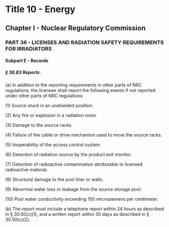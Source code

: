 
# Title 10 - Energy
## Chapter I - Nuclear Regulatory Commission
### PART 36 - LICENSES AND RADIATION SAFETY REQUIREMENTS FOR IRRADIATORS
#### Subpart E - Records
##### § 36.83 Reports.

(a) In addition to the reporting requirements in other parts of NRC regulations, the licensee shall report the following events if not reported under other parts of NRC regulations:

(1) Source stuck in an unshielded position.

(2) Any fire or explosion in a radiation room.

(3) Damage to the source racks.

(4) Failure of the cable or drive mechanism used to move the source racks.

(5) Inoperability of the access control system.

(6) Detection of radiation source by the product exit monitor.

(7) Detection of radioactive contamination attributable to licensed radioactive material.

(8) Structural damage to the pool liner or walls.

(9) Abnormal water loss or leakage from the source storage pool.

(10) Pool water conductivity exceeding 100 microsiemens per centimeter.

(b) The report must include a telephone report within 24 hours as described in § 30.50(c)(1), and a written report within 30 days as described in § 30.50(c)(2).
